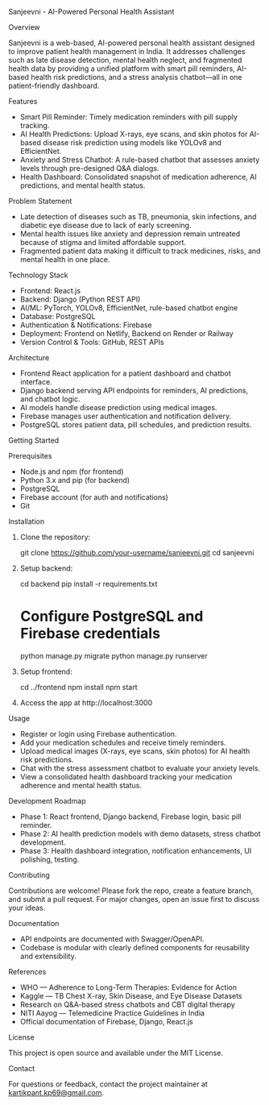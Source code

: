 Sanjeevni - AI-Powered Personal Health Assistant

Overview

Sanjeevni is a web-based, AI-powered personal health assistant designed to improve patient health management in India. It addresses challenges such as late disease detection, mental health neglect, and fragmented health data by providing a unified platform with smart pill reminders, AI-based health risk predictions, and a stress analysis chatbot—all in one patient-friendly dashboard.

Features

- Smart Pill Reminder: Timely medication reminders with pill supply tracking.
- AI Health Predictions: Upload X-rays, eye scans, and skin photos for AI-based disease risk prediction using models like YOLOv8 and EfficientNet.
- Anxiety and Stress Chatbot: A rule-based chatbot that assesses anxiety levels through pre-designed Q&A dialogs.
- Health Dashboard: Consolidated snapshot of medication adherence, AI predictions, and mental health status.

Problem Statement

- Late detection of diseases such as TB, pneumonia, skin infections, and diabetic eye disease due to lack of early screening.
- Mental health issues like anxiety and depression remain untreated because of stigma and limited affordable support.
- Fragmented patient data making it difficult to track medicines, risks, and mental health in one place.

Technology Stack

- Frontend: React.js
- Backend: Django (Python REST API)
- AI/ML: PyTorch, YOLOv8, EfficientNet, rule-based chatbot engine
- Database: PostgreSQL
- Authentication & Notifications: Firebase
- Deployment: Frontend on Netlify, Backend on Render or Railway
- Version Control & Tools: GitHub, REST APIs

Architecture

- Frontend React application for a patient dashboard and chatbot interface.
- Django backend serving API endpoints for reminders, AI predictions, and chatbot logic.
- AI models handle disease prediction using medical images.
- Firebase manages user authentication and notification delivery.
- PostgreSQL stores patient data, pill schedules, and prediction results.

Getting Started

Prerequisites

- Node.js and npm (for frontend)
- Python 3.x and pip (for backend)
- PostgreSQL
- Firebase account (for auth and notifications)
- Git

Installation

1. Clone the repository:

   git clone https://github.com/your-username/sanjeevni.git
   cd sanjeevni

2. Setup backend:

   cd backend
   pip install -r requirements.txt
   # Configure PostgreSQL and Firebase credentials
   python manage.py migrate
   python manage.py runserver

3. Setup frontend:

   cd ../frontend
   npm install
   npm start

4. Access the app at http://localhost:3000

Usage

- Register or login using Firebase authentication.
- Add your medication schedules and receive timely reminders.
- Upload medical images (X-rays, eye scans, skin photos) for AI health risk predictions.
- Chat with the stress assessment chatbot to evaluate your anxiety levels.
- View a consolidated health dashboard tracking your medication adherence and mental health status.

Development Roadmap

- Phase 1: React frontend, Django backend, Firebase login, basic pill reminder.
- Phase 2: AI health prediction models with demo datasets, stress chatbot development.
- Phase 3: Health dashboard integration, notification enhancements, UI polishing, testing.

Contributing

Contributions are welcome! Please fork the repo, create a feature branch, and submit a pull request. For major changes, open an issue first to discuss your ideas.

Documentation

- API endpoints are documented with Swagger/OpenAPI.
- Codebase is modular with clearly defined components for reusability and extensibility.

References

- WHO — Adherence to Long-Term Therapies: Evidence for Action
- Kaggle — TB Chest X-ray, Skin Disease, and Eye Disease Datasets
- Research on Q&A-based stress chatbots and CBT digital therapy
- NITI Aayog — Telemedicine Practice Guidelines in India
- Official documentation of Firebase, Django, React.js

License

This project is open source and available under the MIT License.

Contact

For questions or feedback, contact the project maintainer at kartikpant.kp69@gmail.com.
